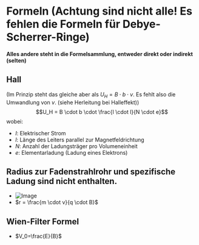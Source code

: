 # Formeln  (Achtung sind nicht alle! Es fehlen die Formeln für Debye-Scherrer-Ringe)

**Alles andere steht in die Formelsammlung, entweder direkt oder indirekt (selten)**
## Hall

(Im Prinzip steht das gleiche aber als $U_H = B \cdot b \cdot v$. Es fehlt also die Umwandlung von $v$. (siehe Herleitung bei Halleffekt))
$$U_H = B \cdot b \cdot \frac{I \cdot l}{N \cdot e}$$
wobei:
- $I$: Elektrischer Strom
- $l$: Länge des Leiters parallel zur Magnetfeldrichtung
- $N$: Anzahl der Ladungsträger pro Volumeneinheit
- $e$: Elementarladung (Ladung eines Elektrons)


## Radius zur Fadenstrahlrohr und spezifische Ladung sind nicht enthalten.
- ![Image](../Materiellen/spezifische%20Ladung%20Formlen.png)
- $r = \frac{m \cdot v}{q \cdot B}$



## Wien-Filter Formel
- $V_0=\frac{E}{B}$
